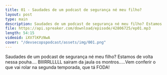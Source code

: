 ```yaml
---
title: 01 - Saudades de um podcast de segurança né meu filho?
layout: post
type: main
description: Saudades de um podcast de segurança né meu filho? Estamos de volta nessa pouha.... BIIIRRLLLLL sairam da jaula os montros.....Vem conferir o que vai rolar na segunda temporada, que tá FODA!
file: https://api.spreaker.com/download/episode/42806725/ep01.mp3
length: 54:15
videoid: iXV7lKPzNwA
cover: "/devsecopspodcast/assets/img/001.png"
---
```


Saudades de um podcast de segurança né meu filho? Estamos de volta nessa pouha.... BIIIRRLLLLL sairam da jaula os montros.....Vem conferir o que vai rolar na segunda temporada, que tá FODA!